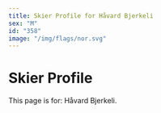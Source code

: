```yaml
---
title: Skier Profile for Håvard Bjerkeli
sex: "M"
id: "358"
image: "/img/flags/nor.svg" 
---
```


# Skier Profile

This page is for: Håvard Bjerkeli.
    